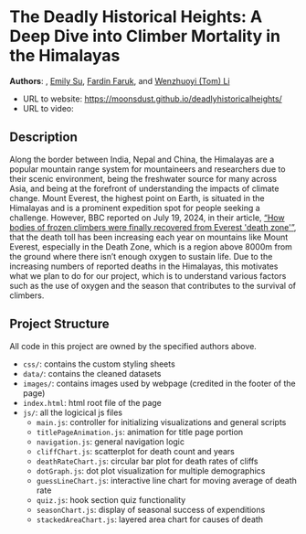 # The Deadly Historical Heights: A Deep Dive into Climber Mortality in the Himalayas

**Authors**: , [Emily Su](https://github.com/moonsdust), [Fardin Faruk](https://github.com/Fard-Faru), and [Wenzhuoyi (Tom) Li](https://github.com/TheTomLi)

- URL to website: https://moonsdust.github.io/deadlyhistoricalheights/
- URL to video: 


## Description

Along the border between India, Nepal and China, the Himalayas are a popular mountain range system for mountaineers and researchers due to their scenic environment, being the freshwater source for many across Asia, and being at the forefront of understanding the impacts of climate change. Mount Everest, the highest point on Earth, is situated in the Himalayas and is a prominent expedition spot for people seeking a challenge. However, BBC reported on July 19, 2024, in their article, [“How bodies of frozen climbers were finally recovered from Everest 'death zone'”](https://www.bbc.com/news/articles/c9r31g50xqdo), that the death toll has been increasing each year on mountains like Mount Everest, especially in the Death Zone, which is a region above 8000m from the ground where there isn’t enough oxygen to sustain life. Due to the increasing numbers of reported deaths in the Himalayas, this motivates what we plan to do for our project, which is to understand various factors such as the use of oxygen and the season that contributes to the survival of climbers.


## Project Structure
All code in this project are owned by the specified authors above.

- `css/`: contains the custom styling sheets 
- `data/`: contains the cleaned datasets
- `images/`: contains images used by webpage (credited in the footer of the page)
- `index.html`: html root file of the page
- `js/`: all the logicical js files 
    - `main.js`: controller for initializing visualizations and general scripts
    - `titlePageAnimation.js`: animation for title page portion
    - `navigation.js`: general navigation logic
    - `cliffChart.js`: scatterplot for death count and years
    - `deathRateChart.js`: circular bar plot for death rates of cliffs
    - `dotGraph.js`: dot plot visualization for multiple demographics
    - `guessLineChart.js`: interactive line chart for moving average of death rate
    - `quiz.js`: hook section quiz functionality
    - `seasonChart.js`: display of seasonal success of expenditions
    - `stackedAreaChart.js`: layered area chart for causes of death 

